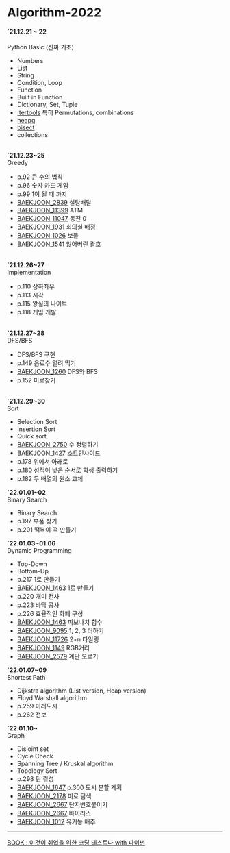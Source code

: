 # Algorithm-2022

<p>
<b>`21.12.21 ~ 22</b><br><br>
Python Basic (진짜 기초)
    <ul> 
      <li>Numbers</li>
      <li>List</li>
      <li>String</li>
      <li>Condition, Loop</li>
      <li>Function</li>
      <li>Built in Function</li>
      <li>Dictionary, Set, Tuple</li>
      <li><a href = "https://docs.python.org/3/library/itertools.html">Itertools</a> 특히 Permutations, combinations</li>
      <li><a href = "https://docs.python.org/ko/3/library/heapq.html">heapq</a></li>
      <li><a href = "https://docs.python.org/ko/3/library/bisect.html">bisect</a></li>
      <li>collections</li>
  </ul>
  <br>
<b>`21.12.23~25</b><br>
Greedy
  <ul>
    <li>p.92 큰 수의 법칙</li>
    <li>p.96 숫자 카드 게임</li>
    <li>p.99 1이 될 때 까지</li>
    <li><a href ="https://www.acmicpc.net/problem/2839">BAEKJOON_2839</a> 설탕배달</li>
    <li><a href ="https://www.acmicpc.net/problem/11399">BAEKJOON_11399</a> ATM</li>
    <li><a href ="https://www.acmicpc.net/problem/11047">BAEKJOON_11047</a> 동전 0</li>
    <li><a href = "https://www.acmicpc.net/problem/1931">BAEKJOON_1931</a> 회의실 배정</li>
    <li><a href = "https://www.acmicpc.net/problem/1026">BAEKJOON_1026</a> 보물</li>
    <li><a href = "https://www.acmicpc.net/problem/1541">BAEKJOON_1541</a> 잃어버린 괄호</li>
  </ul>
  <br>
<b>`21.12.26~27</b><br>
Implementation
  <ul>
    <li>p.110 상하좌우</li>
    <li>p.113 시각</li>
    <li>p.115 왕실의 나이트</li>
    <li>p.118 게임 개발</li>
  </ul>
  <br>
<b>`21.12.27~28</b><br>
DFS/BFS
  <ul>
    <li>DFS/BFS 구현</li>
    <li>p.149 음료수 얼려 먹기</li>
    <li><a href = "https://www.acmicpc.net/problem/1260">BAEKJOON_1260</a> DFS와 BFS</li>
    <li>p.152 미로찾기</li>
  </ul>
  <br>
<b>`21.12.29~30</b><br>
Sort
  <ul>
    <li>Selection Sort</li>
    <li>Insertion Sort</li>
    <li>Quick sort</li>
    <li><a href = "https://www.acmicpc.net/problem/2750">BAEKJOON_2750</a> 수 정렬하기</li>
    <li><a href = "https://www.acmicpc.net/problem/1427">BAEKJOON_1427</a> 소트인사이드</li>
    <li>p.178 위에서 아래로</li>
    <li>p.180 성적이 낮은 순서로 학생 출력하기</li>
    <li>p.182 두 배열의 원소 교체</li>
  </ul>
<b>`22.01.01~02</b><br>
Binary Search
  <ul>
    <li>Binary Search</li>
    <li>p.197 부품 찾기</li>
    <li>p.201 떡볶이 떡 만들기</li>
  </ul>
<b>`22.01.03~01.06</b><br>
Dynamic Programming
  <ul>
    <li>Top-Down</li>
    <li>Bottom-Up</li>
    <li>p.217 1로 만들기</li>
    <li><a href = "https://www.acmicpc.net/problem/1463">BAEKJOON_1463</a> 1로 만들기</li>
    <li>p.220 개미 전사</li>
    <li>p.223 바닥 공사</li>
    <li>p.226 효율적인 화폐 구성</li>
    <li><a href = "https://www.acmicpc.net/problem/1003">BAEKJOON_1463</a> 피보나치 함수</li>
    <li><a href = "https://www.acmicpc.net/problem/9095">BAEKJOON_9095</a> 1, 2, 3 더하기</li>
    <li><a href = "https://www.acmicpc.net/problem/11726">BAEKJOON_11726</a> 2×n 타일링</li>
    <li><a href = "https://www.acmicpc.net/problem/1149">BAEKJOON_1149</a> RGB거리</li>
    <li><a href = "https://www.acmicpc.net/problem/2579">BAEKJOON_2579</a> 계단 오르기</li>
  </ul>
<b>`22.01.07~09</b><br>
Shortest Path
  <ul>
    <li>Dijkstra algorithm (List version, Heap version) </li>
    <li>Floyd Warshall algorithm</li>
    <li>p.259 미래도시</li>
    <li>p.262 전보</li>
  </ul>
<b>`22.01.10~</b><br>
Graph
  <ul>
    <li>Disjoint set</li>
    <li>Cycle Check</li>
    <li>Spanning Tree / Kruskal algorithm</li>
    <li>Topology Sort</li>
    <li>p.298 팀 결성</li>
    <li><a href = "https://www.acmicpc.net/problem/1647">BAEKJOON_1647</a> p.300 도시 분할 계획</li>
    <li><a href = "https://www.acmicpc.net/problem/2178">BAEKJOON_2178</a> 미로 탐색</li>
    <li><a href = "https://www.acmicpc.net/problem/2667">BAEKJOON_2667</a> 단지번호붙이기</li>
    <li><a href = "https://www.acmicpc.net/problem/2606">BAEKJOON_2667</a> 바이러스</li>
    <li><a href = "https://www.acmicpc.net/problem/1012">BAEKJOON_1012</a> 유기농 배추</li>    
  </ul>
<hr>
<a href = "http://www.yes24.com/Product/Goods/91433923"> BOOK : 이것이 취업을 위한 코딩 테스트다 with 파이썬</a>
</p>
